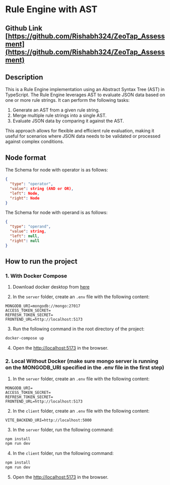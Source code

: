 # Rule Engine with AST

## Github Link [https://github.com/Rishabh324/ZeoTap_Assessment](https://github.com/Rishabh324/ZeoTap_Assessment)

## Description

This is a Rule Engine implementation using an Abstract Syntax Tree (AST) in TypeScript. The Rule Engine leverages AST to evaluate JSON data based on one or more rule strings. It can perform the following tasks:

1. Generate an AST from a given rule string.
2. Merge multiple rule strings into a single AST.
3. Evaluate JSON data by comparing it against the AST.

This approach allows for flexible and efficient rule evaluation, making it useful for scenarios where JSON data needs to be validated or processed against complex conditions.

## Node format

The Schema for node with operator is as follows:

```json
{
  "type": "operator",
  "value": string (AND or OR),
  "left": Node,
  "right": Node
}
```

The Schema for node with operand is as follows:

```json
{
  "type": "operand",
  "value": string,
  "left": null,
  "right": null
}
```

## How to run the project

### 1. With Docker Compose

1. Download docker desktop from [here](https://www.docker.com/products/docker-desktop/)

2. In the `server` folder, create an `.env` file with the following content:

```text
MONGODB_URI=mongodb://mongo:27017
ACCESS_TOKEN_SECRET=
REFRESH_TOKEN_SECRET=
FRONTEND_URL=http://localhost:5173
```

3. Run the following command in the root directory of the project:

```bash
docker-compose up
```

4. Open the [http://localhost:5173](http://localhost:5173) in the browser.

### 2. Local Without Docker (make sure mongo server is running on the MONGODB_URI specified in the .env file in the first step)

1. In the `server` folder, create an `.env` file with the following content:

```text
MONGODB_URI=
ACCESS_TOKEN_SECRET=
REFRESH_TOKEN_SECRET=
FRONTEND_URL=http://localhost:5173
```

2. In the `client` folder, create an `.env` file with the following content:

```text
VITE_BACKEND_URI=http://localhost:5000
```

3. In the `server` folder, run the following command:

```bash
npm install
npm run dev
```

4. In the `client` folder, run the following command:

```bash
npm install
npm run dev
```

5. Open the [http://localhost:5173](http://localhost:5173) in the browser.

